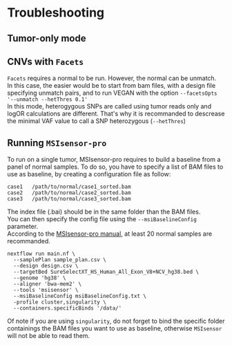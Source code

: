 # Troubleshooting

## Tumor-only mode

## CNVs with `Facets`

`Facets` requires a normal to be run. However, the normal can be unmatch.  
In this case, the easier would be to start from bam files, with a design file specifying 
unmatch pairs, and to run VEGAN with the option `--facetsOpts '--unmatch --hetThres 0.1'`  
In this mode, heterogygous SNPs are called using tumor reads only and logOR calculations are different.
That's why it is recommanded to descrease the minimal VAF value to call a SNP heterozygous (`--hetThres`)

## Running `MSIsensor-pro`

To run on a single tumor, MSIsensor-pro requires to build a baseline from a panel of normal samples.
To do so, you have to specify a list of BAM files to use as baseline, by creating a configuration file as follow:

```
case1   /path/to/normal/case1_sorted.bam
case2   /path/to/normal/case2_sorted.bam
case3   /path/to/normal/case3_sorted.bam
```

The index file (.bai) should be in the same folder than the BAM files.  
You can then specify the config file using the `--msiBaselineConfig` parameter.  
According to the [MSIsensor-pro manual](https://github.com/xjtu-omics/msisensor-pro/wiki/Best-Practices), at least 20 normal samples
are recommanded.

```
nextflow run main.nf \
  --samplePlan sample_plan.csv \
  --design design.csv \
  --targetBed SureSelectXT_HS_Human_All_Exon_V8+NCV_hg38.bed \
  --genome 'hg38' \
  --aligner 'bwa-mem2' \
  --tools 'msisensor' \
  --msiBaselineConfig msiBaselineConfig.txt \
  -profile cluster,singularity \
  --containers.specificBinds '/data/'
```

Of note if you are using `singularity`, do not forget to bind the specific folder containings the BAM files you want to use as baseline, 
otherwise `MSIsensor` will not be able to read them.

